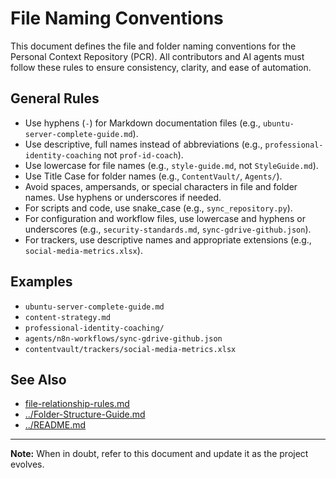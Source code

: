 # File Naming Conventions

This document defines the file and folder naming conventions for the Personal Context Repository (PCR). All contributors and AI agents must follow these rules to ensure consistency, clarity, and ease of automation.

## General Rules
- Use hyphens (`-`) for Markdown documentation files (e.g., `ubuntu-server-complete-guide.md`).
- Use descriptive, full names instead of abbreviations (e.g., `professional-identity-coaching` not `prof-id-coach`).
- Use lowercase for file names (e.g., `style-guide.md`, not `StyleGuide.md`).
- Use Title Case for folder names (e.g., `ContentVault/`, `Agents/`).
- Avoid spaces, ampersands, or special characters in file and folder names. Use hyphens or underscores if needed.
- For scripts and code, use snake_case (e.g., `sync_repository.py`).
- For configuration and workflow files, use lowercase and hyphens or underscores (e.g., `security-standards.md`, `sync-gdrive-github.json`).
- For trackers, use descriptive names and appropriate extensions (e.g., `social-media-metrics.xlsx`).

## Examples
- `ubuntu-server-complete-guide.md`
- `content-strategy.md`
- `professional-identity-coaching/`
- `agents/n8n-workflows/sync-gdrive-github.json`
- `contentvault/trackers/social-media-metrics.xlsx`

## See Also
- [file-relationship-rules.md](file-relationship-rules.md)
- [../Folder-Structure-Guide.md](../Folder-Structure-Guide.md)
- [../README.md](../README.md)

---

**Note:** When in doubt, refer to this document and update it as the project evolves.